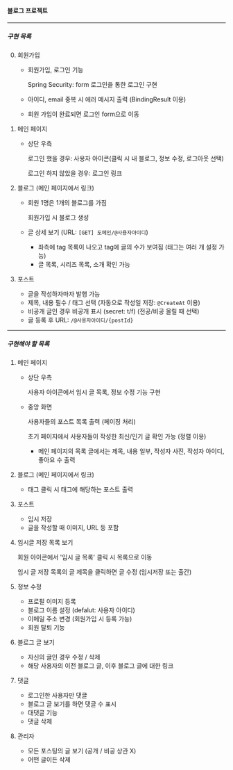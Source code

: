 #### 블로그 프로젝트

<hr>



##### 구현 목록

0. 회원가입

   - 회원가입, 로그인 기능

     Spring Security: form 로그인을 통한 로그인 구현

   - 아이디, email 중복 시 에러 메시지 출력 (BindingResult 이용)

   - 회원 가입이 완료되면 로그인 form으로 이동



1. 메인 페이지

   - 상단 우측

     로그인 했을 경우: 사용자 아이콘(클릭 시 내 블로그, 정보 수정, 로그아웃 선택)

     로그인 하지 않았을 경우: 로그인 링크



2. 블로그 (메인 페이지에서 링크)

   - 회원 1명은 1개의 블로그를 가짐

     회원가입 시 블로그 생성

   - 글 상세 보기 (URL: `[GET] 도메인/@사용자아이디`)

     - 좌측에 tag 목록이 나오고 tag에 글의 수가 보여짐 (태그는 여러 개 설정 가능)
     - 글 목록, 시리즈 목록, 소개 확인 가능



3. 포스트
   - 글을 작성하자마자 발행 가능
   - 제목, 내용 필수 / 태그 선택 (자동으로 작성일 저장: `@CreateAt` 이용)
   - 비공개 글인 경우 비공개 표시 (secret: t/f) (전공/비공 올릴 때 선택)
   - 글 등록 후 URL: `/@사용자아이디/{postId}`



<hr>

##### 구현해야 할 목록

1. 메인 페이지

   - 상단 우측

     사용자 아이콘에서 임시 글 목록, 정보 수정 기능 구현

   - 중앙 화면

     사용자들의 포스트 목록 출력 (페이징 처리)

     초기 페이지에서 사용자들이 작성한 최신/인기 글 확인 가능 (정렬 이용)

     - 메인 페이지의 목록 글에서는 제목, 내용 일부, 작성자 사진, 작성자 아이디, 좋아요 수 출력



2. 블로그 (메인 페이지에서 링크)
   - 태그 클릭 시 태그에 해당하는 포스트 출력



3. 포스트
   - 임시 저장
   - 글을 작성할 때 이미지, URL 등 포함



4. 임시글 저장 목록 보기

   회원 아이콘에서 '임시 글 목록' 클릭 시 목록으로 이동

   임시 글 저장 목록의 글 제목을 클릭하면 글 수정 (임시저장 또는 출간)



4. 정보 수정
   - 프로필 이미지 등록
   - 블로그 이름 설정 (defalut: 사용자 아이디)
   - 이메일 주소 변경 (회원가입 시 등록 가능)
   - 회원 탈퇴 기능



5. 블로그 글 보기
   - 자신의 글인 경우 수정 / 삭제
   - 해당 사용자의 이전 블로그 글, 이후 블로그 글에 대한 링크



6. 댓글
   - 로그인한 사용자만 댓글
   - 블로그 글 보기를 하면 댓글 수 표시
   - 대댓글 기능
   - 댓글 삭제



7. 관리자
   - 모든 포스팅의 글 보기 (공개 / 비공 상관 X)
   - 어떤 글이든 삭제
